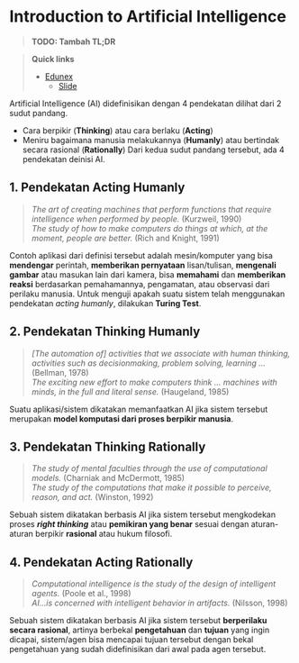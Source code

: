 # Introduction to Artificial Intelligence

> **TODO: Tambah TL;DR**

> **Quick links**
> - [Edunex](https://edunex.itb.ac.id/courses/43590/preview/100865/42971)
> 	- [Slide](https://cdn-edunex.itb.ac.id/31964-Artificial-Intelligence-[General-Class]/24042-Minggu-1/7077-Introduction-to-AI/1629533226011_IF3170_AI-Introduction.pdf)

Artificial Intelligence (AI) didefinisikan dengan 4 pendekatan dilihat dari 2 sudut pandang.
- Cara berpikir (**Thinking**) atau cara berlaku (**Acting**)
- Meniru bagaimana manusia melakukannya (**Humanly**) atau bertindak secara rasional (**Rationally**)
Dari kedua sudut pandang tersebut, ada 4 pendekatan deinisi AI.

## 1. Pendekatan Acting Humanly
>*The art of creating machines that perform functions that require intelligence when performed by people.* (Kurzweil, 1990)<br>*The study of how to make computers do things at which, at the moment, people are better.* (Rich and Knight, 1991)

Contoh aplikasi dari definisi tersebut adalah mesin/komputer yang bisa **mendengar** perintah, **memberikan pernyataan** lisan/tulisan, **mengenali gambar** atau masukan lain dari kamera, bisa **memahami** dan **memberikan reaksi** berdasarkan pemahamannya, pengamatan, atau observasi dari perilaku manusia. Untuk menguji apakah suatu sistem telah menggunakan pendekatan *acting humanly*, dilakukan **Turing Test**.

## 2. Pendekatan Thinking Humanly
> *\[The automation of\] activities that we associate with human thinking, activities such as decisionmaking, problem solving, learning ...* (Bellman, 1978)<br>*The exciting new effort to make computers think ... machines with minds, in the full and literal sense.* (Haugeland, 1985)

Suatu aplikasi/sistem dikatakan memanfaatkan AI jika sistem tersebut merupakan **model komputasi dari proses berpikir manusia**.

## 3. Pendekatan Thinking Rationally
> *The study of mental faculties through the use of computational models.* (Charniak and McDermott, 1985)<br>*The study of the computations that make it possible to perceive, reason, and act.* (Winston, 1992)

Sebuah sistem dikatakan berbasis AI jika sistem tersebut mengkodekan proses ***right thinking*** atau **pemikiran yang benar** sesuai dengan aturan-aturan berpikir **rasional** atau hukum filosofi.

## 4. Pendekatan Acting Rationally
> *Computational intelligence is the study of the design of intelligent agents.* (Poole et al., 1998)<br>*AI...is concerned with intelligent behavior in artifacts.* (Nilsson, 1998)

Sebuah sistem dikatakan berbasis AI jika sistem tersebut **berperilaku secara rasional**, artinya berbekal **pengetahuan** dan **tujuan** yang ingin dicapai, sistem/agen bisa mencapai tujuan tersebut dengan bekal pengetahuan yang sudah didefinisikan dari awal pada agen tersebut.